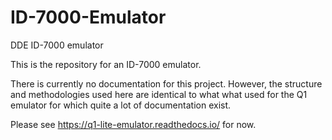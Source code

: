 # ID-7000-Emulator
DDE ID-7000 emulator


This is the repository for an ID-7000 emulator.

There is currently no documentation for this project. However,
the structure and methodologies used here are identical to
what what used for the Q1 emulator for which quite a lot of
documentation exist.

Please see https://q1-lite-emulator.readthedocs.io/ for now.
